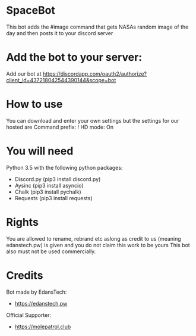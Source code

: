 # SpaceBot
This bot adds the #image command that gets NASAs random image of the day and then posts it to your discord server

# Add the bot to your server:
Add our bot at https://discordapp.com/oauth2/authorize?client_id=437218042544390144&scope=bot

# How to use
You can download and enter your own settings but the settings for our hosted are
Command prefix: !
HD mode: On

# You will need
Python 3.5 with the following python packages:
- Discord.py (pip3 install discord.py)
- Aysinc (pip3 install asyncio)
- Chalk (pip3 install pychalk)
- Requests (pip3 install requests)


# Rights
You are allowed to rename, rebrand etc aslong as credit to us (meaning edanstech.pw) is given and you do not claim this work to be yours
This bot also must not be used commercially.

# Credits
Bot made by EdansTech:
- https://edanstech.pw

Official Supporter:
- https://molepatrol.club
